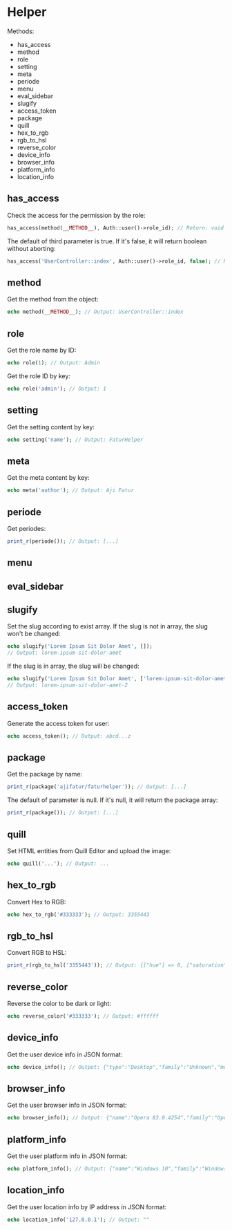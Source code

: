 # Helper

Methods:
- has_access
- method
- role
- setting
- meta
- periode
- menu
- eval_sidebar
- slugify
- access_token
- package
- quill
- hex_to_rgb
- rgb_to_hsl
- reverse_color
- device_info
- browser_info
- platform_info
- location_info

## has_access

Check the access for the permission by the role:

``` php
has_access(method(__METHOD__), Auth::user()->role_id); // Return: void or abort 403
```

The default of third parameter is true. If it's false, it will return boolean without aborting:

``` php
has_access('UserController::index', Auth::user()->role_id, false); // Return: boolean
```

## method

Get the method from the object:

``` php
echo method(__METHOD__); // Output: UserController::index
```

## role

Get the role name by ID:

``` php
echo role(1); // Output: Admin
```

Get the role ID by key:

``` php
echo role('admin'); // Output: 1
```

## setting

Get the setting content by key:

``` php
echo setting('name'); // Output: FaturHelper
```

## meta

Get the meta content by key:

``` php
echo meta('author'); // Output: Aji Fatur
```

## periode

Get periodes:

``` php
print_r(periode()); // Output: [...]
```

## menu

## eval_sidebar

## slugify

Set the slug according to exist array. If the slug is not in array, the slug won't be changed:

``` php
echo slugify('Lorem Ipsum Sit Dolor Amet', []);
// Output: lorem-ipsum-sit-dolor-amet
```

If the slug is in array, the slug will be changed:

``` php
echo slugify('Lorem Ipsum Sit Dolor Amet', ['lorem-ipsum-sit-dolor-amet']);
// Output: lorem-ipsum-sit-dolor-amet-2
```

## access_token

Generate the access token for user:

``` php
echo access_token(); // Output: abcd...z
```

## package

Get the package by name:

``` php
print_r(package('ajifatur/faturhelper')); // Output: [...]
```

The default of parameter is null. If it's null, it will return the package array:

``` php
print_r(package()); // Output: [...]
```

## quill

Set HTML entities from Quill Editor and upload the image:

``` php
echo quill('...'); // Output: ...
```

## hex_to_rgb

Convert Hex to RGB:

``` php
echo hex_to_rgb('#333333'); // Output: 3355443
```

## rgb_to_hsl

Convert RGB to HSL:

``` php
print_r(rgb_to_hsl('3355443')); // Output: {["hue"] => 0, ["saturation"] => 0, ["lightness"] => 51}
```

## reverse_color

Reverse the color to be dark or light:

``` php
echo reverse_color('#333333'); // Output: #ffffff
```

## device_info

Get the user device info in JSON format:

``` php
echo device_info(); // Output: {"type":"Desktop","family":"Unknown","model":"","grade":""}
```

## browser_info

Get the user browser info in JSON format:

``` php
echo browser_info(); // Output: {"name":"Opera 83.0.4254","family":"Opera","version":"83.0.4254","engine":"Blink"}
```

## platform_info

Get the user platform info in JSON format:

``` php
echo platform_info(); // Output: {"name":"Windows 10","family":"Windows","version":"10"}
```

## location_info

Get the user location info by IP address in JSON format:

``` php
echo location_info('127.0.0.1'); // Output: ""
```